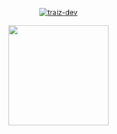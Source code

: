 <p align="center"> <a href="https://github.com/ryo-ma/github-profile-trophy"><img src="https://github-profile-trophy.vercel.app/?username=traiz-dev&theme=matrix&no-frame=true&no-bg=true&margin-w=4&column=7&row=1" alt="traiz-dev" /><br><br>


<a href="https://github.com/anuraghazra/github-readme-stats">
  <img height=200 align="center" src="https://github-readme-stats.vercel.app/api?username=traiz-dev&theme=chartreuse-dark&show_icons=true&hide_border=true&icon_color=00ff00&title_color=00ff00&border_radius=10" />
</a>
